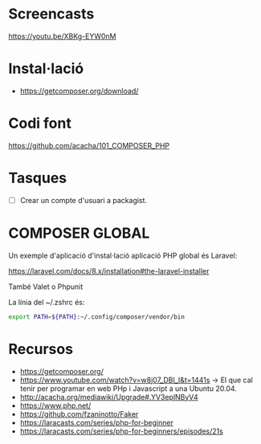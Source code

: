 # Screencasts

https://youtu.be/XBKg-EYW0nM

# Instal·lació
- https://getcomposer.org/download/

# Codi font

https://github.com/acacha/101_COMPOSER_PHP

# Tasques
- [ ] Crear un compte d'usuari a packagist.

# COMPOSER GLOBAL

Un exemple d'aplicació d'instal·lació aplicació PHP global és Laravel:

https://laravel.com/docs/8.x/installation#the-laravel-installer

També Valet o Phpunit

La línia del ~/.zshrc és:

```bash
export PATH=${PATH}:~/.config/composer/vendor/bin
```

# Recursos

- https://getcomposer.org/
- https://www.youtube.com/watch?v=w8j07_DBl_I&t=1441s -> El que cal tenir per programar en web PHp i Javascript a una Ubuntu 20.04.
- http://acacha.org/mediawiki/Upgrade#.YV3eplNByV4
- https://www.php.net/
- https://github.com/fzaninotto/Faker
- https://laracasts.com/series/php-for-beginner
- https://laracasts.com/series/php-for-beginners/episodes/21s
